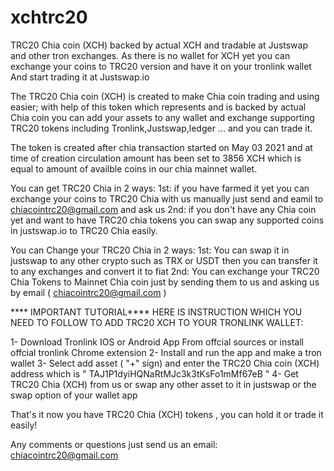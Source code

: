 # xchtrc20
TRC20 Chia coin (XCH) backed by actual XCH and tradable at Justswap and other tron exchanges.
As there is no wallet for XCH yet you can exchange your coins to TRC20 version and have it on your tronlink wallet And start trading it at Justswap.io 

The TRC20 Chia coin (XCH) is created to make Chia coin trading and using easier; with help of this token which represents and is backed by actual Chia coin you can add your assets to any wallet and exchange supporting TRC20 tokens including Tronlink,Justswap,ledger ... and you can trade it.

The token is created after chia transaction started on May 03 2021 and at time of creation circulation amount has been set to 3856 XCH which is equal to amount of availble coins in our chia mainnet wallet.

You can get TRC20 Chia in 2 ways:
1st: if you have farmed it yet you can exchange your coins to TRC20 Chia with us manually just send and eamil to chiacointrc20@gmail.com and ask us
2nd: if you don't have any Chia coin yet and want to have TRC20 chia tokens you can swap any supported coins in justswap.io to TRC20 Chia easily.

You can Change your TRC20 Chia in 2 ways:
1st: You can swap it in justswap to any other crypto such as TRX or USDT then you can transfer it to any exchanges and convert it to fiat
2nd: You can exchange your TRC20 Chia Tokens to Mainnet Chia coin just by sending them to us and asking us by email ( chiacointrc20@gmail.com )

**** IMPORTANT TUTORIAL****
HERE IS INSTRUCTION WHICH YOU NEED TO FOLLOW TO ADD TRC20 XCH TO YOUR TRONLINK WALLET:

1- Download Tronlink IOS or Android App From offcial sources or install offcial tronlink Chrome extension
2- Install and run the app and make a tron wallet
3- Select add asset ( "+" sign) and enter the TRC20 Chia coin (XCH) address which is " TAJ1P1dyiHQNaRtMJc3k3tKsFo1mMf67eB " 
4- Get TRC20 Chia (XCH) from us or swap any other asset to it in justswap or the swap option of your wallet app

That's it now you have TRC20 Chia (XCH) tokens , you can hold it or trade it easily!

Any comments or questions just send us an email: chiacointrc20@gmail.com
